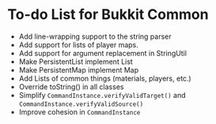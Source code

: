# To-do List for Bukkit Common

* Add line-wrapping support to the string parser
* Add support for lists of player maps.
* Add support for argument replacement in StringUtil
* Make PersistentList implement List
* Make PersistentMap implement Map
* Add Lists of common things (materials, players, etc.)
* Override toString() in all classes
* Simplify `CommandInstance.verifyValidTarget()` and `CommandInstance.verifyValidSource()`
* Improve cohesion in `CommandInstance`
